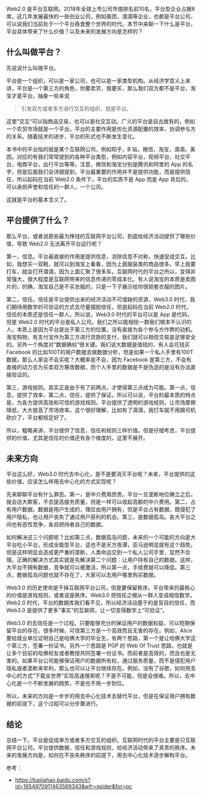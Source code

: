 Web2.0 是平台互联网。2018年全球上市公司市值排名前10名，平台型企业占据8席，这几年发展最快的一些创业公司，例如美团，滴滴等企业，也都是平台公司，可以说我们当前处于一个平台吞食整个世界的时代。本节中来聊一下什么是平台，平台具体带来了什么价值？以及未来的发展方向是怎样的？

## 什么叫做平台？

先说说什么叫做平台。

平台是一个组织，可以是一家公司，也可以是一家类型机构。从经济学意义上来讲，平台是一个第三方的角色，你要卖货，我要买，那么我们双方都不是平台，淘宝才是平台。抽象一些来说

> 引发双方或者多方进行交互的组织，就是平台。

这里”交互“可以指商品交易，也可以是社交互动。广义的平台是自古就有的，例如一个农贸市场就是一个平台。平台的主要作用是优化资源配置的效率，协调参与方的关系，随着技术的进步，平台的形式也不断发生变化。

本书中的平台指的就是某个互联网公司，例如知乎，B 站，微信，淘宝，滴滴，美团。对应的有我们常常提到的各种平台类型，例如内容平台，视频平台，社交平台，电商平台，出行平台等等。注意，微信和淘宝分别是腾讯和阿里的 App 的名字，但是后面我们会详细提到，平台最重要的作用并不是提供功能，而是提供信任，所以起码在当前 Web2.0 条件下，平台的实质不是 App 而是 App 背后的，可以承担声誉和信任的一群人，一个公司。

这就是平台的基本含义了。

## 平台提供了什么？

那么平台，或者说那些最为挣钱的互联网平台公司，到底给经济活动提供了哪些价值，导致 Web2.0 无法离开平台运行呢？

第一，信息。平台最直接的作用是提供信息，消除信息不对称，快速促成交互。比如，我想买一双鞋，就可以到淘宝上看看，因为上面服装类的商品很多。早上我要打车，就会打开滴滴，因为上面汇聚了很多车。互联网时代的平台之所以，变得非常强大，很大程度是互联网带来的信息传递的零成本化。有人说淘宝的本质是卖图片的，的确，淘宝自己是不买衣服的，只是一下子展示给你很锁套衣服的图片。

第二，信任。信任是平台提供出来的经济活动不可或缺的资源，Web3.0 时代，我们期待用数学的可验证的方式去尽量摆脱信任，但是起码在当前 Web2.0 时代，信任的本质还是信任一群人。所以说，Web3.0 时代的平台可以是 App 是代码，但是 Web2.0 时代的平台是私人公司。我们之所以能相信一群我们根本不认识的人，本质上是因为平台是出于第三方的位置，没有直接为各个参与方作弊的动机。淘宝购物，有支付宝作为第三方进行货款的支付，我们就可以相信交易是足够安全的。另外一个角度对”数据确权“很关键。我们说大数据是值钱的，有人会花钱买 Facebook 的比如100T的用户数据去做数据分析，但是如果一个私人手里有100T数据，那么人家会不会买呢？大概率是不会，因为 Facebook 是第三方，不会有直接的动力去为买卖双方篡改数据，而个人手里的数据是不是伪造的是没有办法直接验证的。

第三，游戏规则。其实正是由于有了前两点，才使得第三点成为可能。第一点，信息，提供了效率，第二点，信任，提供了保证。所以可以说，平台的最本质的特点是，为各方提供高效和可信的游戏规则。平台提供了透明的游戏规则，让市场摩擦降低，大大提高了市场效率。这个很好理解，比如有了滴滴，我打车就不用跟司机砍价了，平台都规定好了。

所以，粗略来讲，平台提供了信息，信任和规则三样价值。但是仔细考虑，平台提供的价值，尤其是信任的价值还有各个维度的，这里不展开。

## 未来方向

平台这么好，Web3.0 时代去中心化，是不是要消灭平台呢？未来，平台提供的这些价值，应该怎么样用去中心化的方式实现呢？

先来聊聊平台有什么罪恶。第一，是中介费用昂贵。平台一旦垄断地位确立之后，就会店大欺客，不去提高服务质量，但是一样可以收起高额的中介费用。第二，占有用户数据。数据是用户生成的，理应由用户拥有，但是平台占有数据，既侵犯了用户隐私，也让用户丧失了通过用户获利的机会。第三，是数据孤岛。各大平台之间也有恶性竞争，各自把持者自己的数据。

如何解决这三个问题呢？比如第三点，数据孤岛问题，未来的一个可能的方向是大平台吃小平台，形成全能型平台，这也不是天方夜谭，亚马逊明显就有这个趋势。但是这样明显会造成更严重的垄断，人类命运交到一个私人公司手里，显然不合理。正确的解决方式其实就是先解决第二个问题：让用户持有自己的数据。这样，大平台不拥有数据，竞争就可以被激活，所以第一点，手续费就可以降低。第三点，数据孤岛问题也就不存在了，大家可以去用户哪里购买数据。

Web3.0 的历史使命是干掉互联网平台公司，但是要保留秩序。平台带来的最核心的价值是游戏规则，或者说是秩序。Web3.0 把信任之根从一群人变成相信数学。Web2.0 时代，平台的数据库我们看不见，所以经济活动基于的是盲目的信任，而 Web3.0 是提供了更多”事实“的互联网，让一切变得数学上”可验证“。

Web3.0 的去信任是一个过程。只要能够充分的保证用户的数据权益，可以短期保留平台的存在。很多时候，可信第三方是一个高效而且无害的存在。例如，Alice 要给就业单位证明自己是哈佛大学的毕业生，有两个思路，第一个是让哈佛大学这个第三方，签署一份证书。另外一个思路是 PGP 的 Web Of Trust 思路，也就是让多个目前的哈佛校友或者教授共同签署一份证书。而前者是高效的，而且也是无害的。如果平台公司能够保证用户的数据所有权，通过服务质量，而不是侵犯用户隐私或者垄断来牟利，那么也可以让平台继续存在。例如，没有了谷歌，如何用去中心的方式“下载全世界”实现高速搜索呢？不是不可能，但是会很难。所以，去中心化是一个不断发展的趋势，不是也不用一步到位。

所以，未来的方向是一步步的用去中心化技术去替代平台，但是在保证用户拥有数据的前提下，这个过程可以分步骤进行。

## 结论

总结一下。平台是促成单方或者多方交互的组织。互联网时代的平台主要是只互联网平台公司。平台提供数据，信任和游戏规则，给经济活动带来了真贵的秩序。未来的发展方向是，如何在不丧失秩序的前提下，用去中心化技术逐步解构平台。

参考：

- https://baijiahao.baidu.com/s?id=1654970911463569343&wfr=spider&for=pc
